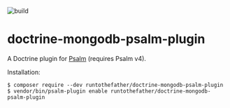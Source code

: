 ![build](https://github.com/runtothefather/doctrine-mongodb-psalm-plugin/actions/workflows/php.yml/badge.svg)

# doctrine-mongodb-psalm-plugin

A Doctrine plugin for [Psalm](https://github.com/vimeo/psalm) (requires Psalm v4).

Installation:

```console
$ composer require --dev runtothefather/doctrine-mongodb-psalm-plugin
$ vendor/bin/psalm-plugin enable runtothefather/doctrine-mongodb-psalm-plugin
```